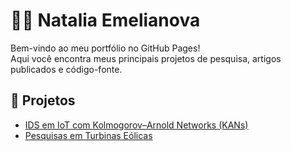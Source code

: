 # 👩‍💻 Natalia Emelianova

Bem-vindo ao meu portfólio no GitHub Pages!  
Aqui você encontra meus principais projetos de pesquisa, artigos publicados e código-fonte.

## 🔬 Projetos

- [IDS em IoT com Kolmogorov–Arnold Networks (KANs)](./project1/)  
- [Pesquisas em Turbinas Eólicas](./project2/)  
